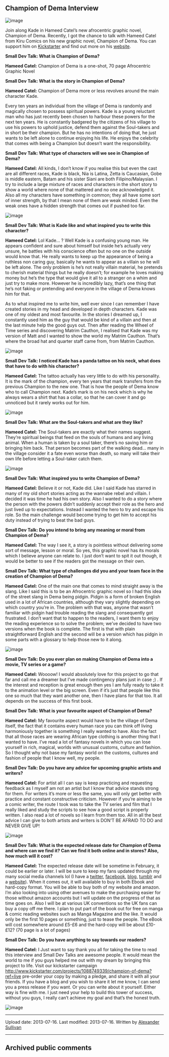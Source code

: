 ## Champion of Dema Interview

![image](src\articleArchive\authorAlexanderSullivan\2013-11-08_ChampionOfDema\image1.jpg)

Join along Kade in Hameed Catel’s new afrocentric graphic novel, Champion of Dema. Recently, I got the chance to talk with Hameed Catel from Kiru Comics on his new graphic novel, Champion of Dema. You can support him on [Kickstarter](https://www.kickstarter.com/projects/1088749339/champion-of-dema) and find out more on his [website](https://ronucreative.com/).

**Small Dev Talk: What is Champion of Dema?**

**Hameed Catel:** Champion of Dema is a one-shot, 70 page Afrocentric Graphic Novel

**Small Dev Talk: What is the story in Champion of Dema?**

**Hameed Catel:** Champion of Dema more or less revolves around the main character Kade.

Every ten years an individual from the village of Dema is randomly and magically chosen to possess spiritual powers. Kade is a young reluctant man who has just recently been chosen to harbour these powers for the next ten years. He is constantly badgered by the citizens of his village to use his powers to uphold justice, defend them against the Soul-takers and in short be their champion. But he has no intentions of doing that, he just wants to be left alone to continue enjoying his life. He enjoys the celebrity that comes with being a Champion but doesn’t want the responsibility.

**Small Dev Talk: What type of characters will we see in Champion of Dema?**

**Hameed Catel:** All kinds, I don’t know if you realise this but even the cast are all different races, Kade is black, Nia is Latina, Zetta is Caucasian, Gobe is middle eastern, Batam and his sister Siani are both Filipino/Malaysian. I try to include a large mixture of races and characters in the short story to show a world where none of that mattered and no one acknowledged it. Also all my characters have something in common; they all have some sort of inner strength, by that I mean none of them are weak minded. Even the weak ones have a hidden strength that comes out if pushed too far.

![image](src\articleArchive\authorAlexanderSullivan\2013-11-08_ChampionOfDema\image2.png)

**Small Dev Talk: What is Kade like and what inspired you to write this character?**

**Hameed Catel:** Lol Kade… ? Well Kade is a confusing young man. He appears confident and sure about himself but inside he’s actually very unsure, he battles with his conscience often but no one on the outside would know that. He really wants to keep up the appearance of being a ruthless non caring guy, basically he wants to appear as a villain so he will be left alone. The only problem is he’s not really villain material, he pretends to cherish material things but he really doesn’t; for example he loves making money but he’s the type that would give it all to a stranger on a whim and just try to make more. However he is incredibly lazy, that’s one thing that he’s not faking or pretending and everyone in the village of Dema knows him for that.

As to what inspired me to write him, well ever since I can remember I have created stories in my head and developed in depth characters. Kade was one of my oldest and most favourite. In the stories I dreamed up, I constantly used him as the guy that would be kind of a villain and then at the last minute help the good guys out. Then after reading the Wheel of Time series and discovering Matrim Cauthon, I realised that Kade was my version of Matt and I wanted to show the world my Matrim Cauthon. That’s where the broad hat and quarter staff came from, from Matrim Cauthon.

![image](src\articleArchive\authorAlexanderSullivan\2013-11-08_ChampionOfDema\image3.png)

**Small Dev Talk: I noticed Kade has a panda tattoo on his neck, what does that have to do with his character?**

**Hameed Catel:** The tattoo actually has very little to do with his personality. It is the mark of the champion, every ten years that mark transfers from the previous Champion to the new one. That is how the people of Dema know who to call Champion next. Kade’s mark is on his neck which is why he always wears a shirt that has a collar, so that he can cover it and go unnoticed but it rarely works out for him.

![image](src\articleArchive\authorAlexanderSullivan\2013-11-08_ChampionOfDema\image4.png)

**Small Dev Talk: What are the Soul-takers and what are they like?**

**Hameed Catel:** The Soul-takers are exactly what their names suggest. They’re spiritual beings that feed on the souls of humans and any living animal. When a human is taken by a soul taker, there’s no saving him or bringing him back. That person becomes part of the walking dead… many in the village consider it a fate even worse than death, so many will take their own life before letting a Soul-taker catch them.

![image](src\articleArchive\authorAlexanderSullivan\2013-11-08_ChampionOfDema\image5.png)

**Small Dev Talk: What inspired you to write Champion of Dema?**

**Hameed Catel:** Believe it or not, Kade did. Like I said Kade has starred in many of my old short stories acting as the wannabe rebel and villain. I decided it was time he had his own story. Also I wanted to do a story where the person with the powers didn’t suddenly accept their role as the hero and just lived up to expectations. Instead I wanted the hero to try and escape his role. So the main challenge would become trying to get him to accept his duty instead of trying to beat the bad guys.

**Small Dev Talk: Do you intend to bring any meaning or moral from Champion of Dema?**

**Hameed Catel:** The way I see it, a story is pointless without delivering some sort of message, lesson or moral. So yes, this graphic novel has its morals which I believe anyone can relate to. I just don’t want to spit it out though, it would be better to see if the readers got the message on their own.

**Small Dev Talk: What type of challenges did you and your team face in the creation of Champion of Dema?**

**Hameed Catel:** One of the main one that comes to mind straight away is the slang. Like I said this is to be an Afrocentric graphic novel so I had this idea of the street slang in Dema being pidgin. Pidgin is a form of broken English used in a lot of African countries, although they vary slightly depending on which country you’re in. The problem with that was, anyone that wasn’t familiar with pidgin had trouble reading the slang and consequently got frustrated. I don’t want that to happen to the readers, I want them to enjoy the reading experience so to solve the problem; we’ve decided to have two versions when the book is complete. The first is that with plain straightforward English and the second will be a version which has pidgin in some parts with a glossary to help those new to it along.

![image](src\articleArchive\authorAlexanderSullivan\2013-11-08_ChampionOfDema\image6.png)

**Small Dev Talk: Do you ever plan on making Champion of Dema into a movie, TV series or a game?**

**Hameed Catel:** Woooow! I would absolutely love for this project to go that far and call me a dreamer but I’ve made contingency plans just in case ;) . If the interest and reception is great enough then yes I am fully ready to take it to the animation level or the big screen. Even if it’s just that people like this one so much that they want another one, then I have plans for that too. It all depends on the success of this first book.

**Small Dev Talk: What is your favourite aspect of Champion of Dema?**

**Hameed Catel:** My favourite aspect would have to be the village of Dema itself, the fact that it contains every human race you can think off living harmoniously together is something I really wanted to have. Also the fact that all those races are wearing African type clothing is another thing that I wanted to have. I’ve read a lot of fantasy novels in which you can lose yourself in rich, magical, worlds with unusual customs, culture and fashion. So I thought why not base my fantasy world on the customs, cultures and fashion of people that I know well, my people.

**Small Dev Talk: Do you have any advice for upcoming graphic artists and writers?**

**Hameed Catel:** For artist all I can say is keep practicing and requesting feedback as I myself am not an artist but I know that advice stands strong for them. For writers it’s more or less the same, you will only get better with practice and constant constructive criticism. However if you’re aiming to be a comic writer, the route I took was to take the TV series and film that I really liked and study the scripts to see how a good script is properly written. I also read a lot of novels so I learn from them too. All in all the best advice I can give to both artists and writers is DON’T BE AFRAID TO DO and NEVER GIVE UP!

![image](src\articleArchive\authorAlexanderSullivan\2013-11-08_ChampionOfDema\image7.png)

**Small Dev Talk: What is the expected release date for Champion of Dema and where can we find it? Can we find it both online and in stores? Also, how much will it cost?**

**Hameed Catel:** The expected release date will be sometime in February, it could be earlier or later. I will be sure to keep my fans updated through my many social media channels lol (I have a [twitter](https://twitter.com/Kirucomics), [facebook](https://www.facebook.com/kirucomics), [blog](http://kirucomics.blogspot.com/), [tumblr](http://kirucomics.tumblr.com/) and a [website](https://ronucreative.com/)). When it comes out, it will available to buy in both Ebook and hard-copy format. You will be able to buy both of my website and amazon. I’m also looking into using other avenues to make the purchasing easier for those without amazon accounts but I will update on the progress of that as time goes on. Also I will be at various UK conventions so the UK fans can buy a copy off me there. I plan to put part of the book out for free on manga & comic reading websites such as Manga Magazine and the like. It would only be the first 10 pages or something, just to tease the people. The eBook will cost somewhere around £5-£6 and the hard-copy will be about £10-£12? (70 page is a lot of pages)

**Small Dev Talk: Do you have anything to say towards our readers?**

**Hameed Catel:** I Just want to say thank you all for taking the time to read this interview and Small Dev Talks are awesome people. It would mean the world to me if you guys helped me out with my dream by bringing this project to life. Visit our kickstarter campaign http://www.kickstarter.com/projects/1088749339/champion-of-dema?ref=live  pre-order your copy by making a pledge, and share it with all your friends. If you have a blog and you wish to share it let me know, I can send you a press release if you want. Or you can write about it yourself. Either way is fine with me. I just need your help to build this tower of success, without you guys, I really can’t achieve my goal and that’s the honest truth. 

![image](src\articleArchive\authorAlexanderSullivan\2013-11-08_ChampionOfDema\image8.jpg)

----
Upload date: 2013-07-16. Last modified: 2013-07-16. Written by [Alexander Sullivan](https://twitter.com/AlexJSully)

-----
## Archived public comments